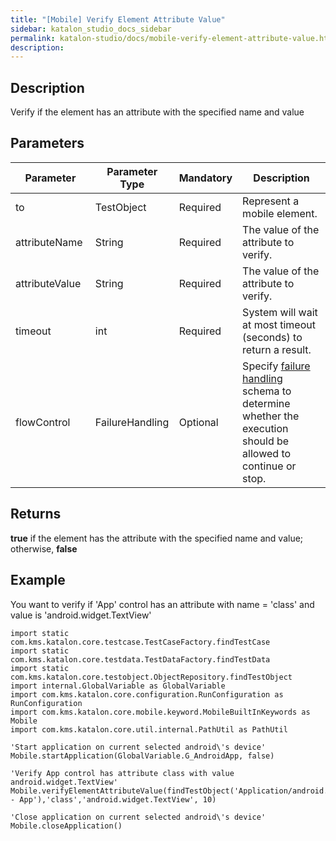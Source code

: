 ```yaml
---
title: "[Mobile] Verify Element Attribute Value" 
sidebar: katalon_studio_docs_sidebar
permalink: katalon-studio/docs/mobile-verify-element-attribute-value.html 
description: 
---
```

Description
-----------

Verify if the element has an attribute with the specified name and value  

Parameters
----------

| Parameter | Parameter Type | Mandatory | Description |
| --- | --- | --- | --- |
| to | TestObject  | Required | Represent a mobile element. |
| attributeName  | String  | Required | The value of the attribute to verify. |
| attributeValue  | String  | Required | The value of the attribute to verify. |
| timeout  | int | Required | System will wait at most timeout (seconds) to return a result. |
| flowControl | FailureHandling | Optional | Specify [failure handling](https://docs.katalon.com/x/qAAM) schema to determine whether the execution should be allowed to continue or stop. |

Returns
-------

**true** if the element has the attribute with the specified name and value; otherwise, **false**

Example
-------

You want to verify if 'App' control has an attribute with name = 'class' and value is 'android.widget.TextView'

```
import static com.kms.katalon.core.testcase.TestCaseFactory.findTestCase
import static com.kms.katalon.core.testdata.TestDataFactory.findTestData
import static com.kms.katalon.core.testobject.ObjectRepository.findTestObject
import internal.GlobalVariable as GlobalVariable
import com.kms.katalon.core.configuration.RunConfiguration as RunConfiguration
import com.kms.katalon.core.mobile.keyword.MobileBuiltInKeywords as Mobile
import com.kms.katalon.core.util.internal.PathUtil as PathUtil
 
'Start application on current selected android\'s device'
Mobile.startApplication(GlobalVariable.G_AndroidApp, false)
 
'Verify App control has attribute class with value android.widget.TextView'
Mobile.verifyElementAttributeValue(findTestObject('Application/android.widget.TextView - App'),'class','android.widget.TextView', 10)
 
'Close application on current selected android\'s device'
Mobile.closeApplication()
```